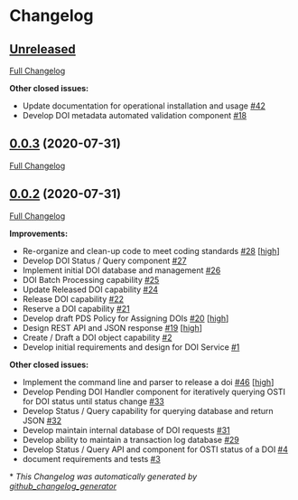 # Changelog

## [Unreleased](https://github.com/NASA-PDS/pds-doi-service/tree/HEAD)

[Full Changelog](https://github.com/NASA-PDS/pds-doi-service/compare/0.0.3...HEAD)

**Other closed issues:**

- Update documentation for operational installation and usage [\#42](https://github.com/NASA-PDS/pds-doi-service/issues/42)
- Develop DOI metadata automated validation component [\#18](https://github.com/NASA-PDS/pds-doi-service/issues/18)

## [0.0.3](https://github.com/NASA-PDS/pds-doi-service/tree/0.0.3) (2020-07-31)

[Full Changelog](https://github.com/NASA-PDS/pds-doi-service/compare/0.0.2...0.0.3)

## [0.0.2](https://github.com/NASA-PDS/pds-doi-service/tree/0.0.2) (2020-07-31)

[Full Changelog](https://github.com/NASA-PDS/pds-doi-service/compare/cc08fcdce4414bec5d83e1187998538152391642...0.0.2)

**Improvements:**

- Re-organize and clean-up code to meet coding standards [\#28](https://github.com/NASA-PDS/pds-doi-service/issues/28) [[high](https://github.com/NASA-PDS/pds-doi-service/labels/high)]
- Develop DOI Status / Query component [\#27](https://github.com/NASA-PDS/pds-doi-service/issues/27)
- Implement initial DOI database and management [\#26](https://github.com/NASA-PDS/pds-doi-service/issues/26)
- DOI Batch Processing capability [\#25](https://github.com/NASA-PDS/pds-doi-service/issues/25)
- Update Released DOI capability [\#24](https://github.com/NASA-PDS/pds-doi-service/issues/24)
- Release DOI capability [\#22](https://github.com/NASA-PDS/pds-doi-service/issues/22)
- Reserve a DOI capability [\#21](https://github.com/NASA-PDS/pds-doi-service/issues/21)
- Develop draft PDS Policy for Assigning DOIs [\#20](https://github.com/NASA-PDS/pds-doi-service/issues/20) [[high](https://github.com/NASA-PDS/pds-doi-service/labels/high)]
- Design REST API and JSON response [\#19](https://github.com/NASA-PDS/pds-doi-service/issues/19) [[high](https://github.com/NASA-PDS/pds-doi-service/labels/high)]
- Create / Draft a DOI object capability [\#2](https://github.com/NASA-PDS/pds-doi-service/issues/2)
- Develop initial requirements and design for DOI Service [\#1](https://github.com/NASA-PDS/pds-doi-service/issues/1)

**Other closed issues:**

- Implement the command line and parser to release a doi [\#46](https://github.com/NASA-PDS/pds-doi-service/issues/46) [[high](https://github.com/NASA-PDS/pds-doi-service/labels/high)]
- Develop Pending DOI Handler component for iteratively querying OSTI for DOI status until status change [\#33](https://github.com/NASA-PDS/pds-doi-service/issues/33)
- Develop Status / Query capability for querying database and return JSON [\#32](https://github.com/NASA-PDS/pds-doi-service/issues/32)
- Develop maintain internal database of DOI requests [\#31](https://github.com/NASA-PDS/pds-doi-service/issues/31)
- Develop ability to maintain a transaction log database [\#29](https://github.com/NASA-PDS/pds-doi-service/issues/29)
- Develop Status / Query API and component for OSTI status of a DOI [\#4](https://github.com/NASA-PDS/pds-doi-service/issues/4)
- document requirements and tests [\#3](https://github.com/NASA-PDS/pds-doi-service/issues/3)



\* *This Changelog was automatically generated by [github_changelog_generator](https://github.com/github-changelog-generator/github-changelog-generator)*
